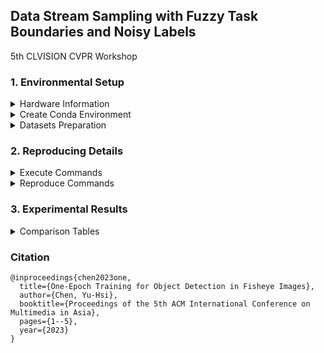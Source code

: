 ## Data Stream Sampling with Fuzzy Task Boundaries and Noisy Labels

5th CLVISION CVPR Workshop




### 1. Environmental Setup

<details>

<summary>Hardware Information</summary>

- CPU: Intel® Core™ i7-12650H
- GPU: NVIDIA GeForce RTX 4050 Laptop GPU (6G)
  
</details>

<details><summary>Create Conda Environment</summary>

```bash
$ conda create -n ntd python=3.10 -y
$ conda activate ntd
$ git clone https://github.com/wish44165/ntd.git
$ cd ntd/
$ pip install -r requirements.txt
```

</details>

<details><summary>Datasets Preparation</summary>

- [CIFAR10](https://github.com/hwany-j/cifar10_png)
- [CIFAR100](https://github.com/hwany-j/cifar100_png)
- [WebVision](https://data.vision.ee.ethz.ch/cvl/webvision/download.html) ([Google Images Resized (16 GB)](https://data.vision.ee.ethz.ch/cvl/webvision/google_resized_256.tar) / [Validation Images Resized (834 MB)](https://data.vision.ee.ethz.ch/cvl/webvision/test_images_256.tar))
- [Food-101N](https://kuanghuei.github.io/Food-101N/)

| Datasets    | CIFAR10  | CIFAR100 | WebVision | Food-101N |
| ----------- | -------- | -------- | --------- | --------- |
| # train     | 50000    | 50000    | 65944     | 52867     |
| # test      | 10000    | 10000    | 2500      | 4741      |
| # class     | 10       | 100      | 50        | 101       |
| # tasks     | 5        | 5        | 10        | 5         |
| Memory size | 500      | 2000     | 1000      | 2000      |
| Models      | ResNet18 | ResNet32 | ResNet34  | ResNet34  |
| Batch size  | 16       | 16       | 16        | 16        |
| Epochs      | 256      | 256      | 128       | 128       |

</details>




### 2. Reproducing Details

<details><summary>Execute Commands</summary>

```bash
$ python run_experiment.py --dataset_path <dataset path> \
                           --mem_manage <memory construction type> \
                           --robust_type <memory usage type> \
                           --exp_name <noisy level and type>
```

</details>

<details><summary>Reproduce Commands</summary>

```bash
# CIFAR10
$ python run_experiment.py --dataset_path ../../../../datasets/cifar10_png --mem_manage NTD --robust_type none --exp_name blurry10_symN20
$ python run_experiment.py --dataset_path ../../../../datasets/cifar10_png --mem_manage PuriDivER --robust_type PuriDivER --exp_name blurry10_symN20

$ python run_experiment.py --dataset_path ../../../../datasets/cifar10_png --mem_manage NTD --robust_type none --exp_name blurry10_symN40
$ python run_experiment.py --dataset_path ../../../../datasets/cifar10_png --mem_manage PuriDivER --robust_type PuriDivER --exp_name blurry10_symN40

$ python run_experiment.py --dataset_path ../../../../datasets/cifar10_png --mem_manage NTD --robust_type none --exp_name blurry10_symN60
$ python run_experiment.py --dataset_path ../../../../datasets/cifar10_png --mem_manage PuriDivER --robust_type PuriDivER --exp_name blurry10_symN60

$ python run_experiment.py --dataset_path ../../../../datasets/cifar10_png --mem_manage NTD --robust_type none --exp_name blurry10_asymN20
$ python run_experiment.py --dataset_path ../../../../datasets/cifar10_png --mem_manage PuriDivER --robust_type PuriDivER --exp_name blurry10_asymN20

$ python run_experiment.py --dataset_path ../../../../datasets/cifar10_png --mem_manage NTD --robust_type none --exp_name blurry10_asymN40
$ python run_experiment.py --dataset_path ../../../../datasets/cifar10_png --mem_manage PuriDivER --robust_type PuriDivER --exp_name blurry10_asymN40

# CIFAR100
$ python run_experiment.py --dataset cifar100 --dataset_path ../../../../datasets/cifar100_png --mem_manage NTD --robust_type none --exp_name blurry10_symN20
$ python run_experiment.py --dataset cifar100 --dataset_path ../../../../datasets/cifar100_png --mem_manage PuriDivER --robust_type PuriDivER --exp_name blurry10_symN20

$ python run_experiment.py --dataset cifar100 --dataset_path ../../../../datasets/cifar100_png --mem_manage NTD --robust_type none --exp_name blurry10_symN40
$ python run_experiment.py --dataset cifar100 --dataset_path ../../../../datasets/cifar100_png --mem_manage PuriDivER --robust_type PuriDivER --exp_name blurry10_symN40

$ python run_experiment.py --dataset cifar100 --dataset_path ../../../../datasets/cifar100_png --mem_manage NTD --robust_type none --exp_name blurry10_symN60
$ python run_experiment.py --dataset cifar100 --dataset_path ../../../../datasets/cifar100_png --mem_manage PuriDivER --robust_type PuriDivER --exp_name blurry10_symN60

$ python run_experiment.py --dataset cifar100 --dataset_path ../../../../datasets/cifar100_png --mem_manage NTD --robust_type none --exp_name blurry10_asymN20
$ python run_experiment.py --dataset cifar100 --dataset_path ../../../../datasets/cifar100_png --mem_manage PuriDivER --robust_type PuriDivER --exp_name blurry10_asymN20

$ python run_experiment.py --dataset cifar100 --dataset_path ../../../../datasets/cifar100_png --mem_manage NTD --robust_type none --exp_name blurry10_asymN40
$ python run_experiment.py --dataset cifar100 --dataset_path ../../../../datasets/cifar100_png --mem_manage PuriDivER --robust_type PuriDivER --exp_name blurry10_asymN40

# WebVision
$ python run_experiment.py --dataset WebVision-V1-2 --dataset_path ../../../../datasets/WebVision-V1-2 --mem_manage NTD --robust_type none --exp_name blurry10
$ python run_experiment.py --dataset WebVision-V1-2 --dataset_path ../../../../datasets/WebVision-V1-2 --mem_manage PuriDivER --robust_type PuriDivER --exp_name blurry10

# Food-101N
$ python run_experiment.py --dataset Food-101N --dataset_path ../../../../datasets/Food-101N/images --mem_manage NTD --robust_type none --exp_name blurry10
$ python run_experiment.py --dataset Food-101N --dataset_path ../../../../datasets/Food-101N/images --mem_manage PuriDivER --robust_type PuriDivER --exp_name blurry10
```

</details>




### 3. Experimental Results

<details><summary>Comparison Tables</summary>

- [logs](https://github.com/wish44165/ntd/tree/main/logs)

**Last test accuracy evaluated on CIFAR10 and CIFAR100 datasets with noisy types Sym.-{20%, 40%, 60%} and Asym.-{20%, 40%}.**

| Methods                  | CIFAR10           |                   |                   | CIFAR100          |                   |                   |
|--------------------------|-------------------|-------------------|-------------------|-------------------|-------------------|-------------------|
|                          | Sym.              |                   |                   | Sym.              |                   |                   |
|                          | 20                | 40                | 60                | 20                | 40                |                   |
| PuriDivER [1]            | **60.6** ± 1.8    | 57.8 ± 2.2        | **52.0** ± 2.8    | **61.2** ± 2.9    | 49.4 ± 5.7        | 36.3 ± 0.3        |
| NTD (ours)               | 59.8 ± 0.6        | **59.7** ± 1.5    | 50.9 ± 0.3        | 60.1 ± 0.3        | **53.7** ± 3.9    | **38.3** ± 1.0    |


**Last memory clean ratio on CIFAR10 and CIFAR100 datasets with noisy types Sym.-{20%, 40%, 60%} and Asym.-{20%, 40%}.**

| Methods                  | CIFAR10           |                   |                   | CIFAR100          |                   |                   |
|--------------------------|-------------------|-------------------|-------------------|-------------------|-------------------|-------------------|
|                          | Sym.              |                   |                   | Sym.              |                   |                   |
|                          | 20                | 40                | 60                | 20                | 40                |                   |
| PuriDivER [1]            | 98.6 ± 0.7        | 96.1 ± 0.6        | 86.6 ± 4.0        | 98.7 ± 0.4        | 79.7 ± 7.7        | **99.2** ± 0.1    |
| NTD (ours)               | **99.2** ± 0.5    | **97.1** ± 0.9    | **86.8** ± 0.7    | **98.7** ± 1.0    | **87.9** ± 4.6    | 99.0 ± 0.3        |


**Last test accuracy evaluated on WebVision and Food-101N.**

| Methods                  | WebVision          | Food-101N          |
|--------------------------|--------------------|--------------------|
| PuriDivER [1]            | $25.1$ ± $0.8$     | $13.8$ ± $0.6$     |
| NTD (ours)               | **26.1** ± $1.6$   | **17.0** ± $0.9$   |

**Last memory clean ratio on WebVision and Food-101N.**

| Methods                  | WebVision          | Food-101N          |
|--------------------------|--------------------|--------------------|
| PuriDivER [1]            | $100$ ± $0$        | $100$ ± $0$        |
| NTD (ours)               | **100** ± $0$      | **100** ± $0$      |


**The average training time on the CIFAR10 dataset with noisy type Sym.-40\% across three distinct random seeds for the online learning stage, the episodic memory usage stage, and the overall process (measured in hours).**

| Methods                  | Online learning   | Episodic memory usage | Overall  |
|--------------------------|-------------------|-----------------------|----------|
| PuriDivER [1]            | 0.28              | 3.09                  | 3.37     |
| NTD (ours)               | **0.19**          | **1.25**              | **1.44** |


**GPU memory usage for the CIFAR10 dataset with noisy type Sym.-40\% during the online learning and episodic memory usage stages (measured in MiB).**

| Methods                  | Online learning   | Episodic memory usage |
|--------------------------|-------------------|-----------------------|
| PuriDivER [1]            | 828               | 4528                  |
| NTD (ours)               | **828**           | **834**               |

**References:**

[1] [Online Continual Learning on a Contaminated Data Stream with Blurry Task Boundaries](https://arxiv.org/abs/2203.15355) ([GitHub](https://github.com/clovaai/puridiver))

</details>




### Citation
```
@inproceedings{chen2023one,
  title={One-Epoch Training for Object Detection in Fisheye Images},
  author={Chen, Yu-Hsi},
  booktitle={Proceedings of the 5th ACM International Conference on Multimedia in Asia},
  pages={1--5},
  year={2023}
}
```
